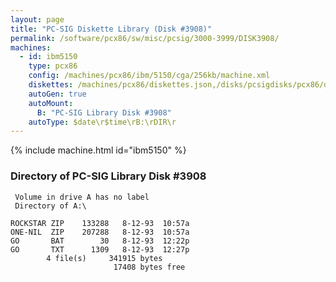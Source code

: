 ```yaml
---
layout: page
title: "PC-SIG Diskette Library (Disk #3908)"
permalink: /software/pcx86/sw/misc/pcsig/3000-3999/DISK3908/
machines:
  - id: ibm5150
    type: pcx86
    config: /machines/pcx86/ibm/5150/cga/256kb/machine.xml
    diskettes: /machines/pcx86/diskettes.json,/disks/pcsigdisks/pcx86/diskettes.json
    autoGen: true
    autoMount:
      B: "PC-SIG Library Disk #3908"
    autoType: $date\r$time\rB:\rDIR\r
---
```


{% include machine.html id="ibm5150" %}

### Directory of PC-SIG Library Disk #3908

     Volume in drive A has no label
     Directory of A:\

    ROCKSTAR ZIP    133288   8-12-93  10:57a
    ONE-NIL  ZIP    207288   8-12-93  10:57a
    GO       BAT        30   8-12-93  12:22p
    GO       TXT      1309   8-12-93  12:27p
            4 file(s)     341915 bytes
                           17408 bytes free
